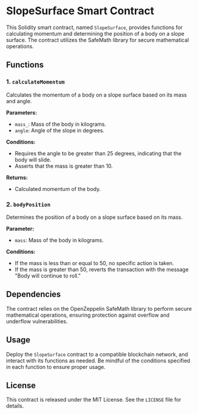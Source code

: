 
# SlopeSurface Smart Contract

This Solidity smart contract, named `SlopeSurface`, provides functions for calculating momentum and determining the position of a body on a slope surface. The contract utilizes the SafeMath library for secure mathematical operations.

## Functions

### 1. `calculateMomentum`

Calculates the momentum of a body on a slope surface based on its mass and angle.

**Parameters:**
- `mass_`: Mass of the body in kilograms.
- `angle`: Angle of the slope in degrees.

**Conditions:**
- Requires the angle to be greater than 25 degrees, indicating that the body will slide.
- Asserts that the mass is greater than 10.

**Returns:**
- Calculated momentum of the body.

### 2. `bodyPosition`

Determines the position of a body on a slope surface based on its mass.

**Parameter:**
- `mass`: Mass of the body in kilograms.

**Conditions:**
- If the mass is less than or equal to 50, no specific action is taken.
- If the mass is greater than 50, reverts the transaction with the message "Body will continue to roll."

## Dependencies

The contract relies on the OpenZeppelin SafeMath library to perform secure mathematical operations, ensuring protection against overflow and underflow vulnerabilities.


## Usage

Deploy the `SlopeSurface` contract to a compatible blockchain network, and interact with its functions as needed. Be mindful of the conditions specified in each function to ensure proper usage.

## License

This contract is released under the MIT License. See the `LICENSE` file for details.
